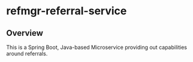 # refmgr-referral-service

## Overview

This is a Spring Boot, Java-based Microservice providing out capabilities around referrals. 